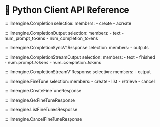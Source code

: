 # 🐍 Python Client API Reference

::: llmengine.Completion
    selection:
        members:
            - create
            - acreate

::: llmengine.CompletionOutput
    selection:
        members:
            - text
            - num_prompt_tokens
            - num_completion_tokens

::: llmengine.CompletionSyncV1Response
    selection:
        members:
            - outputs

::: llmengine.CompletionStreamOutput
    selection:
        members:
            - text
            - finished
            - num_prompt_tokens
            - num_completion_tokens


::: llmengine.CompletionStreamV1Response
    selection:
        members:
            - output

::: llmengine.FineTune
    selection:
        members:
            - create
            - list
            - retrieve
            - cancel

::: llmengine.CreateFineTuneResponse

::: llmengine.GetFineTuneResponse

::: llmengine.ListFineTunesResponse

::: llmengine.CancelFineTuneResponse


